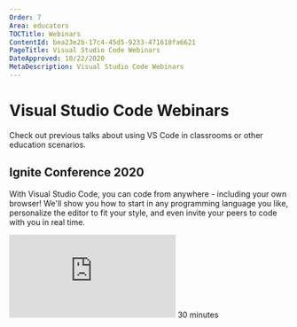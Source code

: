 ```yaml
---
Order: 7
Area: educators
TOCTitle: Webinars
ContentId: bea23e2b-17c4-45d5-9233-471610fa6621
PageTitle: Visual Studio Code Webinars
DateApproved: 10/22/2020
MetaDescription: Visual Studio Code Webinars
---
```

# Visual Studio Code Webinars

Check out previous talks about using VS Code in classrooms or other education scenarios.

## Ignite Conference 2020

With Visual Studio Code, you can code from anywhere - including your own browser! We'll show you how to start in any programming language you like, personalize the editor to fit your style, and even invite your peers to code with you in real time.

<iframe src="https://www.youtube-nocookie.com/embed/JctES9LOFx8?rel=0&amp;disablekb=0&amp;modestbranding=1&amp;showinfo=0" frameborder="0" allowfullscreen title="Visual Studio Code - Your editor everywhere"></iframe>
30 minutes
